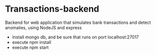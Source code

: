 # Transactions-backend
Backend for web application that simulates bank transactions and detect anomalies, using NodeJS and express
- Install mongo db, and be sure that runs on port localhost:27017
- execute npm install
- execute npm start
